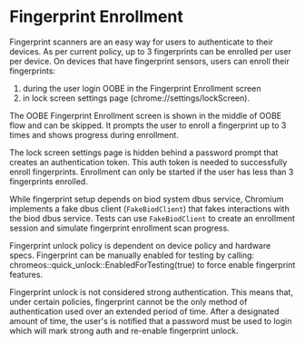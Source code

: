 # Fingerprint Enrollment

Fingerprint scanners are an easy way for users to authenticate to their devices.
As per current policy, up to 3 fingerprints can be enrolled per user per device.
On devices that have fingerprint sensors, users can enroll their fingerprints:
1.  during the user login OOBE in the Fingerprint Enrollment screen
2.  in lock screen settings page (chrome://settings/lockScreen).

The OOBE Fingerprint Enrollment screen is shown in the middle of OOBE flow and
can be skipped. It prompts the user to enroll a fingerprint up to 3 times and
shows progress during enrollment.

The lock screen settings page is hidden behind a password prompt that creates
an authentication token. This auth token is needed to successfully enroll
fingerprints. Enrollment can only be started if the user has less than 3
fingerprints enrolled.

While fingerprint setup depends on biod system dbus service, Chromium implements
a fake dbus client (`FakeBiodClient`) that fakes interactions with the biod
dbus service. Tests can use `FakeBiodClient` to create an enrollment session and
simulate fingerprint enrollment scan progress.

Fingerprint unlock policy is dependent on device policy and hardware specs.
Fingerprint can be manually enabled for testing by calling:
chromeos::quick_unlock::EnabledForTesting(true) to force enable fingerprint features.

Fingerprint unlock is not considered strong authentication. This means that,
under certain policies, fingerprint cannot be the only method of authentication
used over an extended period of time. After a designated amount of time, the
user's is notified that a password must be used to login which will mark strong
auth and re-enable fingerprint unlock.
